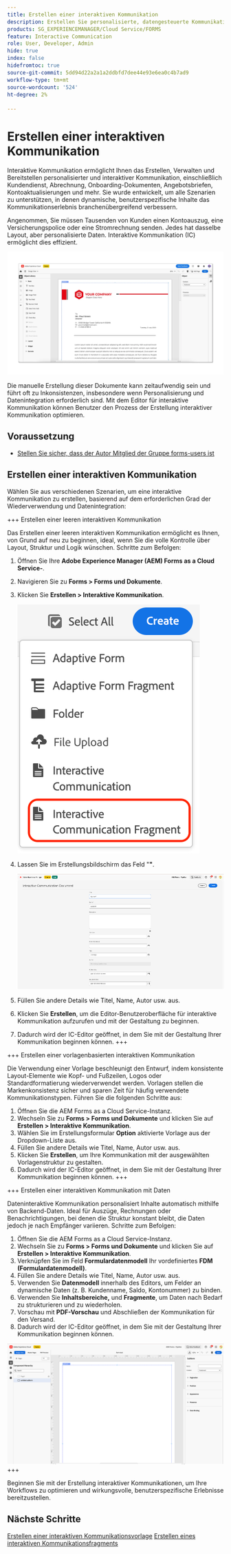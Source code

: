 ```yaml
---
title: Erstellen einer interaktiven Kommunikation
description: Erstellen Sie personalisierte, datengesteuerte Kommunikation. Entdecken Sie wichtige Funktionen, Onboarding-Schritte und Anwendungsfälle in der Praxis mit Handbüchern und Tutorials.
products: SG_EXPERIENCEMANAGER/Cloud Service/FORMS
feature: Interactive Communication
role: User, Developer, Admin
hide: true
index: false
hidefromtoc: true
source-git-commit: 5dd94d22a2a1a2ddbfd7dee44e93e6ea0c4b7ad9
workflow-type: tm+mt
source-wordcount: '524'
ht-degree: 2%

---
```



# Erstellen einer interaktiven Kommunikation

Interaktive Kommunikation ermöglicht Ihnen das Erstellen, Verwalten und Bereitstellen personalisierter und interaktiver Kommunikation, einschließlich Kundendienst, Abrechnung, Onboarding-Dokumenten, Angebotsbriefen, Kontoaktualisierungen und mehr. Sie wurde entwickelt, um alle Szenarien zu unterstützen, in denen dynamische, benutzerspezifische Inhalte das Kommunikationserlebnis branchenübergreifend verbessern.

Angenommen, Sie müssen Tausenden von Kunden einen Kontoauszug, eine Versicherungspolice oder eine Stromrechnung senden. Jedes hat dasselbe Layout, aber personalisierte Daten. Interaktive Kommunikation (IC) ermöglicht dies effizient.

![IC-Dokument suchen](/help/forms/interactive-communication/assets/Picture1.png)

Die manuelle Erstellung dieser Dokumente kann zeitaufwendig sein und führt oft zu Inkonsistenzen, insbesondere wenn Personalisierung und Datenintegration erforderlich sind. Mit dem Editor für interaktive Kommunikation können Benutzer den Prozess der Erstellung interaktiver Kommunikation optimieren.

## Voraussetzung

* [Stellen Sie sicher, dass der Autor Mitglied der Gruppe forms-users ist](/help/forms/setup-forms-cloud-service.md#configure-users)

## Erstellen einer interaktiven Kommunikation

Wählen Sie aus verschiedenen Szenarien, um eine interaktive Kommunikation zu erstellen, basierend auf dem erforderlichen Grad der Wiederverwendung und Datenintegration:

+++ Erstellen einer leeren interaktiven Kommunikation

Das Erstellen einer leeren interaktiven Kommunikation ermöglicht es Ihnen, von Grund auf neu zu beginnen, ideal, wenn Sie die volle Kontrolle über Layout, Struktur und Logik wünschen.
Schritte zum Befolgen:

1. Öffnen Sie Ihre **Adobe Experience Manager (AEM) Forms as a Cloud Service-**.
1. Navigieren Sie zu **Forms > Forms und Dokumente**.
1. Klicken Sie **Erstellen > Interaktive Kommunikation**.

   ![IC-Dokument suchen](/help/forms/interactive-communication/assets/comm.png)

1. Lassen Sie im Erstellungsbildschirm das Feld &quot;**&quot;**.

   ![IC-Dokument suchen](/help/forms/interactive-communication/assets/create-ic-document.png)

1. Füllen Sie andere Details wie Titel, Name, Autor usw. aus.
1. Klicken Sie **Erstellen**, um die Editor-Benutzeroberfläche für interaktive Kommunikation aufzurufen und mit der Gestaltung zu beginnen.
1. Dadurch wird der IC-Editor geöffnet, in dem Sie mit der Gestaltung Ihrer Kommunikation beginnen können.
+++

+++ Erstellen einer vorlagenbasierten interaktiven Kommunikation

Die Verwendung einer Vorlage beschleunigt den Entwurf, indem konsistente Layout-Elemente wie Kopf- und Fußzeilen, Logos oder Standardformatierung wiederverwendet werden.
Vorlagen stellen die Markenkonsistenz sicher und sparen Zeit für häufig verwendete Kommunikationstypen. Führen Sie die folgenden Schritte aus:

1. Öffnen Sie die AEM Forms as a Cloud Service-Instanz.
1. Wechseln Sie zu **Forms > Forms und Dokumente** und klicken Sie auf **Erstellen > Interaktive Kommunikation**.
1. Wählen Sie im Erstellungsformular **Option** aktivierte Vorlage aus der Dropdown-Liste aus.
1. Füllen Sie andere Details wie Titel, Name, Autor usw. aus.
1. Klicken Sie **Erstellen**, um Ihre Kommunikation mit der ausgewählten Vorlagenstruktur zu gestalten.
1. Dadurch wird der IC-Editor geöffnet, in dem Sie mit der Gestaltung Ihrer Kommunikation beginnen können.
+++

+++ Erstellen einer interaktiven Kommunikation mit Daten

Dateninteraktive Kommunikation personalisiert Inhalte automatisch mithilfe von Backend-Daten.
Ideal für Auszüge, Rechnungen oder Benachrichtigungen, bei denen die Struktur konstant bleibt, die Daten jedoch je nach Empfänger variieren. Schritte zum Befolgen:

1. Öffnen Sie die AEM Forms as a Cloud Service-Instanz.
1. Wechseln Sie zu **Forms > Forms und Dokumente** und klicken Sie auf **Erstellen > Interaktive Kommunikation**.
1. Verknüpfen Sie im Feld **Formulardatenmodell** Ihr vordefiniertes **FDM (Formulardatenmodell)**.
1. Füllen Sie andere Details wie Titel, Name, Autor usw. aus.
1. Verwenden Sie **Datenmodell** innerhalb des Editors, um Felder an dynamische Daten (z. B. Kundenname, Saldo, Kontonummer) zu binden.
1. Verwenden Sie **Inhaltsbereiche,** und **Fragmente**, um Daten nach Bedarf zu strukturieren und zu wiederholen.
1. Vorschau mit **PDF-Vorschau** und Abschließen der Kommunikation für den Versand.
1. Dadurch wird der IC-Editor geöffnet, in dem Sie mit der Gestaltung Ihrer Kommunikation beginnen können.

![IC-Dokument suchen](/help/forms/interactive-communication/assets/ic-ui.png)
+++

Beginnen Sie mit der Erstellung interaktiver Kommunikationen, um Ihre Workflows zu optimieren und wirkungsvolle, benutzerspezifische Erlebnisse bereitzustellen.

## Nächste Schritte

[Erstellen einer interaktiven Kommunikationsvorlage](/help/forms/interactive-communication/create-interactive-communication-template.md)
[Erstellen eines interaktiven Kommunikationsfragments](/help/forms/interactive-communication/create-interactive-communication-fragment.md)
